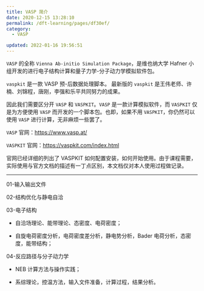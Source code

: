 ```yaml
---
title: VASP 简介
date: 2020-12-15 13:28:10
permalink: /dft-learning/pages/df30ef/
category:
  - VASP

updated: 2022-01-16 19:56:51
---
```


`VASP` 的全称 `Vienna Ab-initio Simulation Package`，是维也纳大学 Hafner 小组开发的进行电子结构计算和量子力学-分子动力学模拟软件包。

`vaspkit` 是一款 VASP 预-后数据处理脚本。 最新版的 `vaspkit` 是王伟老师、许楠、刘锦程，唐刚，李强和乐平共同努力的成果。

因此我们需要区分开 `VASP` 和 `VASPKIT`。`VASP` 是一款计算模拟软件，而 `VASPKIT` 仅是为方便使用 `VASP` 而开发的一个脚本包。也即，如果不用 `VASPKIT`，你仍然可以使用 `VASP` 进行计算，无非麻烦一些罢了。

`VASP` 官网：<https://www.vasp.at/>

`VASPKIT` 官网：<https://vaspkit.com/index.html>

官网已经详细的列出了 VASPKIT 如何配置安装，如何开始使用。由于课程需要，实际使用与官方文档的描述有一丁点区别，本文档仅对本人使用过程做记录。

---

01-输入输出文件

02-结构优化与静电自洽

03-电子结构

- 自洽场理论、能带理论、态密度、电荷密度；

- 自旋电荷密度分析，电荷密度差分析，静电势分析，Bader 电荷分析，态密度，能带结构；

04-反应路径与分子动力学

- NEB 计算方法与操作实践；

- 系综理论，控温方法，输入文件准备，计算过程，结果分析。
